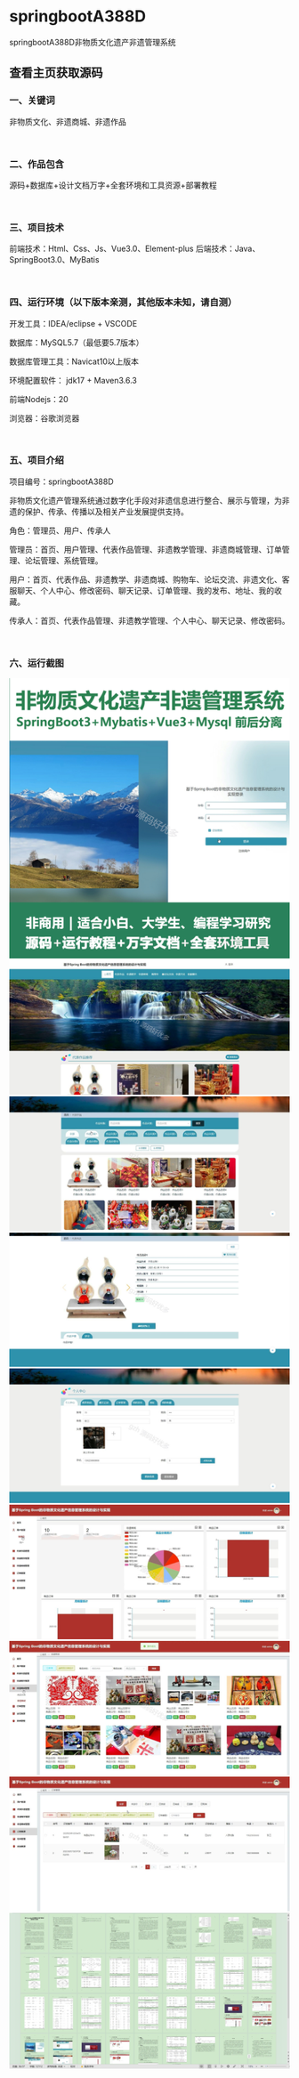 # springbootA388D
springbootA388D非物质文化遗产非遗管理系统
## 查看主页获取源码


### 一、关键词

非物质文化、非遗商城、非遗作品

<br/>

### 二、作品包含

源码+数据库+设计文档万字+全套环境和工具资源+部署教程


<br/>

### 三、项目技术

前端技术：Html、Css、Js、Vue3.0、Element-plus
后端技术：Java、SpringBoot3.0、MyBatis

  

<br/>

### 四、运行环境（以下版本亲测，其他版本未知，请自测）

开发工具：IDEA/eclipse  + VSCODE

数据库：MySQL5.7（最低要5.7版本）

数据库管理工具：Navicat10以上版本

环境配置软件： jdk17 + Maven3.6.3

前端Nodejs：20

浏览器：谷歌浏览器



<br/>

### 五、项目介绍

项目编号：springbootA388D

非物质文化遗产管理系统通过数字化手段对非遗信息进行整合、展示与管理，为非遗的保护、传承、传播以及相关产业发展提供支持。

角色：管理员、用户、传承人

管理员：首页、用户管理、代表作品管理、非遗教学管理、非遗商城管理、订单管理、论坛管理、系统管理。

用户：首页、代表作品、非遗教学、非遗商城、购物车、论坛交流、非遗文化、客服聊天、个人中心、修改密码、聊天记录、订单管理、我的发布、地址、我的收藏。

传承人：首页、代表作品管理、非遗教学管理、个人中心、聊天记录、修改密码。



<br/>

### 六、运行截图

![cover.png](./cover.png)
![1.png](./1.png)
![2.png](./2.png)
![3.png](./3.png)
![4.png](./4.png)
![5.png](./5.png)
![6.png](./6.png)
![7.png](./7.png)
![8.png](./8.png)
